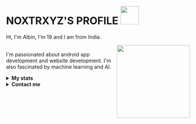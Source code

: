 # NOXTRXYZ'S PROFILE  <img src="https://media3.giphy.com/media/jqHmOFjIb9KV09DOPB/giphy.gif" width="50">

Hi, I'm Albin, I'm 19 and I am from India.

<a href="#"><img align="right" src="https://github.com/blackcater/blackcater/raw/main/images/banner.gif" width="200 " height="200" /></a>
<br>
I'm passionated about android app development and website development. I'm also fascinated by machine learning and AI.
<br>


<!-- Stats -->
<details><summary><b>My stats</b></summary>
    <img alt = "GitHub Stats" src="https://github-readme-stats.vercel.app/api?username=sadnoxx&show_icons=true&hide=issues&icon_color=C9D1D9&hide_border=false&title_color=C9D1D9&text_color=8B948D&bg_color=0D1117&theme=dark">

  [![trophy](https://github-profile-trophy.vercel.app/?username=sadnoxx&&theme=darkhub)](https://github.com/ryo-ma/github-profile-trophy)
   <img alt = "Top Language" src="https://github-readme-stats.vercel.app/api/top-langs/?username=sadnoxx&hide=java,&hide_border=false&title_color=C9D1D9&text_color=8B948D&layout=compact&bg_color=0D1117&theme=dark">
    <!-- ![noxtrxyz's wakatime stats](https://github-readme-stats.vercel.app/api/wakatime?username=noxtrxyz)](https://github.com/anuraghazra/github-readme-stats) -->
</details>


<!-- Contact me -->
<details><summary><b>Contact me</b></summary>
    <ul>
        <li><strong>Twitter :</strong> <code>@noxtrxyz</code></li>
        <li><strong>Instagram :</strong> <code>@im_noxtrxyz</code></li>
    </ul>
    
<!--**Join the Discord server !**

[![](https://i.imgur.com/UfyvtOL.png)](https://discord.gg/sPvJmY7mcV)
</details> ->


<!--

 # To play 2048

**Game in progress. This is a public game of 2048. Anyone can play.**

**It's your turn, click on a button below the board!**

<!-- 2048GameBoard 
<img src="https://github.com/Darkempire78/Darkempire78/blob/main/Data/gameboard.png" width="500"/>
<!-- 2048GameBoard -->

<!-- 2048GameActions <a href="https://github.com/Darkempire78/Darkempire78/issues/new?title=2048|slideUp&body=Just+push+'Submit+new+issue'.+You+don't+need+to+do+anything+else."> <img src="Assets/slideUp.png"/> </a> <a href="https://github.com/Darkempire78/Darkempire78/issues/new?title=2048|slideDown&body=Just+push+'Submit+new+issue'.+You+don't+need+to+do+anything+else."> <img src="Assets/slideDown.png"/> </a> <a href="https://github.com/Darkempire78/Darkempire78/issues/new?title=2048|slideLeft&body=Just+push+'Submit+new+issue'.+You+don't+need+to+do+anything+else."> <img src="Assets/slideLeft.png"/> </a> <a href="https://github.com/Darkempire78/Darkempire78/issues/new?title=2048|slideRight&body=Just+push+'Submit+new+issue'.+You+don't+need+to+do+anything+else."> <img src="Assets/slideRight.png"/> </a><!-- 2048GameActions 

## Leaderboard

<!-- 2048Ranking 
| Players | Actions |
|---------------|:---------:|
| [@Darkempire78](https://github.com/Darkempire78) | 17 |
| [@Pandicon](https://github.com/Pandicon) | 15 |
| [@8BitJonny](https://github.com/8BitJonny) | 10 |
| [@andalonga](https://github.com/andalonga) | 5 |
| [@wolf-yuan-6115](https://github.com/wolf-yuan-6115) | 4 |
| [@zurgeg](https://github.com/zurgeg) | 4 |
| [@AlexisHuvier](https://github.com/AlexisHuvier) | 3 |
| [@elias1607](https://github.com/elias1607) | 3 |
| [@Sellig6792](https://github.com/Sellig6792) | 3 |
| [@pieckenst](https://github.com/pieckenst) | 3 |
<!-- 2048Ranking 

<details><summary><b>How this works</b></summary>
When you click a button, it opens a GitHub Issue with the required pre-populated text. Just push "Create New Issue". That will trigger a GitHub Actions workflow that'll update my GitHub Profile README.md with the new state of the gameboard.
</details>

Do you want to make your own? Check out my [readme 2048 template](https://github.com/Darkempire78/Readme-2048)!

-->
